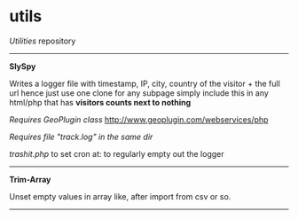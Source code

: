 utils
=====

*Utilities* repository


----


__SlySpy__


Writes a logger file with timestamp, IP, city, country of the visitor + the full url
hence just use one clone for any subpage
simply include this in any html/php that has __visitors counts next to nothing__
 
*Requires GeoPlugin class*
http://www.geoplugin.com/webservices/php

*Requires file "track.log" in the same dir*

*trashit.php* to set cron at: *<?php 	file_put_contents('track.log', " ", LOCK_EX); ?>* to regularly empty out the logger


----

__Trim-Array__

Unset empty values in array like, after import from csv or so.


----
